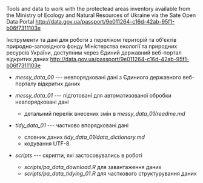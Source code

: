 Tools and data to work with the protectead areas inventory  available from
the Ministry of Ecology and Natural Resources of Ukraine via
the Sate Open Data Portal http://data.gov.ua/passport/9e011264-c16d-42ab-95f1-b06f7311103e

Інструменти та дані для роботи з переліком територій та об'єктів природно-заповідного
фонду Міністерства екології та природних ресурсів України, доступним через
Єдиний державний веб-портал відкритих даних
http://data.gov.ua/passport/9e011264-c16d-42ab-95f1-b06f7311103e

* *messy_data_00* --- невпорядковані дані з Єдиниого державного веб-порталу відкритих даних

* *messy_data_01* --- підготовані для автоматизованої обробки невпорядковані дані
     - детальний перелік внесених змін в *messy_data_01/readme.md*

* *tidy_data_01* --- частково впорядковані дані
     - словник даних *tidy_data_01/data_dictionary.md*
     - кодування UTF-8

* *scripts* --- скрипти, які застосовувались в роботі
     - *scripts/pa_data_download.R*    для завантаження даних
     - *scripts/pa_data_tidying_01.R*  для часткового структурування даних